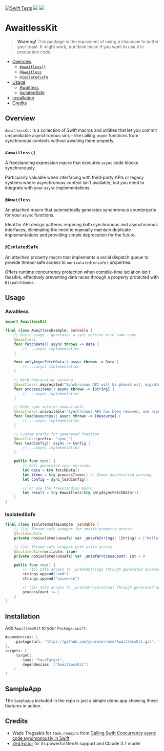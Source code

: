 [![Swift Tests](https://github.com/bonkey/AwaitlessKit/actions/workflows/test.yml/badge.svg)](https://github.com/bonkey/AwaitlessKit/actions/workflows/test.yml)
[![](https://img.shields.io/endpoint?url=https%3A%2F%2Fswiftpackageindex.com%2Fapi%2Fpackages%2Fbonkey%2FAwaitlessKit%2Fbadge%3Ftype%3Dswift-versions)](https://swiftpackageindex.com/bonkey/AwaitlessKit)
[![](https://img.shields.io/endpoint?url=https%3A%2F%2Fswiftpackageindex.com%2Fapi%2Fpackages%2Fbonkey%2FAwaitlessKit%2Fbadge%3Ftype%3Dplatforms)](https://swiftpackageindex.com/bonkey/AwaitlessKit)

# AwaitlessKit

> **Warning!** This package is the equivalent of using a chainsaw to butter your toast. It might work, but think twice if you want to use it in production code.

- [Overview](#overview)
  - [`#awaitless()`](#awaitless)
  - [`@Awaitless`](#awaitless-1)
  - [`@IsolatedSafe`](#isolatedsafe)
- [Usage](#usage)
  - [Awaitless](#awaitless-2)
  - [IsolatedSafe](#isolatedsafe-1)
- [Installation](#installation)
- [Credits](#credits)

## Overview

`AwaitlessKit` is a collection of Swift macros and utilities that let you commit unspeakable asynchronous sins - like calling `async` functions from synchronous contexts without awaiting them properly.

### `#awaitless()`

A freestanding expression macro that executes `async` code blocks synchronously.

Particularly valuable when interfacing with third-party APIs or legacy systems where asynchronous context isn't available, but you need to integrate with your `async` implementations.

### `@Awaitless`

An attached macro that automatically generates synchronous counterparts for your `async` functions.

Ideal for API design patterns requiring both synchronous and asynchronous interfaces, eliminating the need to manually maintain duplicate implementations and providing simple deprecation for the future.

### `@IsolatedSafe`

An attached property macro that implements a serial dispatch queue to provide thread-safe access to `nonisolated(unsafe)` properties.

Offers runtime concurrency protection when compile-time isolation isn't feasible, effectively preventing data races through a property protected with `DispatchQueue`.

## Usage

### Awaitless

```swift
import AwaitlessKit

final class AwaitlessExample: Sendable {
    // Basic usage - generates a sync version with same name
    @Awaitless
    func fetchData() async throws -> Data {
        // ...async implementation
    }

    func onlyAsyncFetchData() async throws -> Data {
        // ...async implementation
    }

    // With deprecation warning
    @Awaitless(.deprecated("Synchronous API will be phased out, migrate to async version"))
    func processItems() async throws -> [String] {
        // ...async implementation
    }

    // Make sync version unavailable
    @Awaitless(.unavailable("Synchronous API has been removed, use async version"))
    func loadResources() async throws -> [Resource] {
        // ...async implementation
    }

    // Custom prefix for generated function
    @Awaitless(prefix: "sync_")
    func loadConfig() async -> Config {
        // ...async implementation
    }

    public func run() {
        // Call generated sync versions
        let data = try fetchData()
        let items = try processItems() // Shows deprecation warning
        let config = sync_loadConfig()

        // Or use the freestanding macro
        let result = try #awaitless(try onlyAsyncFetchData())
    }
}
```

### IsolatedSafe

```swift
final class IsolatedSafeExample: Sendable {
    // (1a) Thread-safe wrapper for unsafe property access
    @IsolatedSafe
    private nonisolated(unsafe) var _unsafeStrings: [String] = ["Hello", "World"]

    // (2a) Thread-safe wrapper with write access
    @IsolatedSafe(writable: true)
    private nonisolated(unsafe) var _unsafeProcessCount: Int = 0

    public func run() {
        // (1b) Safe access to _unsafeStrings through generated accessors
        strings.append("and")
        strings.append("universe")

        // (2b) Safe access to _unsafeProcessCount through generated accessors
        processCount += 1
    }
}
```

## Installation

Add `AwaitlessKit` to your `Package.swift`:

```swift
dependencies: [
    .package(url: "https://github.com/yourusername/AwaitlessKit.git", from: "3.0.0")
],
targets: [
    .target(
        name: "YourTarget",
        dependencies: ["AwaitlessKit"]
    )
]
```

## SampleApp

The `SampleApp` included in the repo is just a simple demo app showing these features in action.

## Credits

- Wade Tregaskis for `Task.noasync` from [Calling Swift Concurrency async code synchronously in Swift](https://wadetregaskis.com/calling-swift-concurrency-async-code-synchronously-in-swift/)
- [Zed Editor](https://zed.dev) for its powerful GenAI support and Claude 3.7 model
